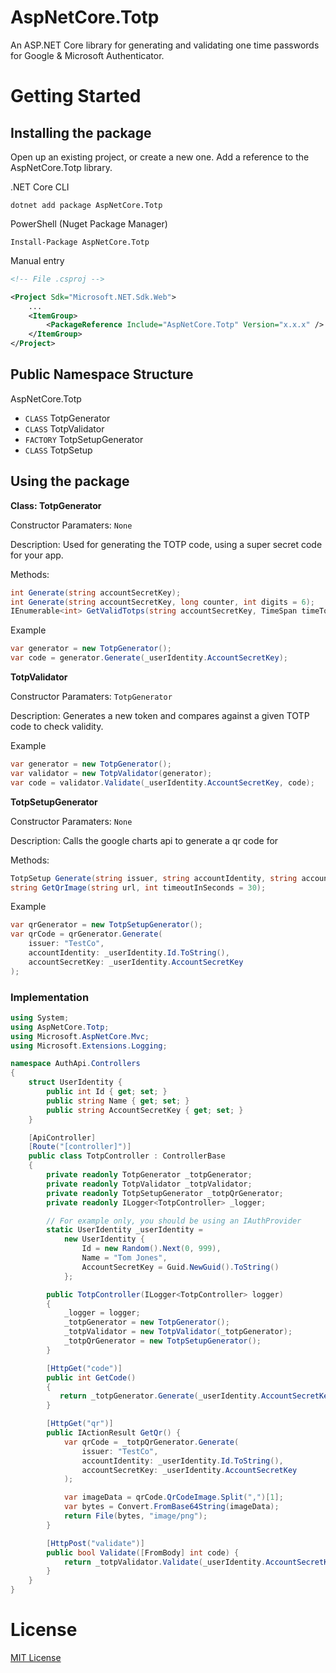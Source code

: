 ﻿# AspNetCore.Totp
An ASP.NET Core library for generating and validating one time passwords for Google & Microsoft Authenticator.

# Getting Started

## Installing the package

Open up an existing project, or create a new one. Add a reference to the AspNetCore.Totp library. 

.NET Core CLI
```  
dotnet add package AspNetCore.Totp
```

PowerShell (Nuget Package Manager)
```
Install-Package AspNetCore.Totp
```

Manual entry 
```xml
<!-- File .csproj -->

<Project Sdk="Microsoft.NET.Sdk.Web">
    ...
    <ItemGroup>
        <PackageReference Include="AspNetCore.Totp" Version="x.x.x" />
    </ItemGroup>
</Project>
```

## Public Namespace Structure

AspNetCore.Totp
- `CLASS` TotpGenerator
- `CLASS` TotpValidator
- `FACTORY` TotpSetupGenerator
- `CLASS` TotpSetup 

## Using the package

__Class: TotpGenerator__

Constructor Paramaters: `None`

Description: Used for generating the TOTP code, using a super secret code for your app. 

Methods:

```C#
int Generate(string accountSecretKey);
int Generate(string accountSecretKey, long counter, int digits = 6);
IEnumerable<int> GetValidTotps(string accountSecretKey, TimeSpan timeTolerance);
```

Example
```C#
var generator = new TotpGenerator();
var code = generator.Generate(_userIdentity.AccountSecretKey);
```

__TotpValidator__

Constructor Paramaters: `TotpGenerator`

Description: Generates a new token and compares against a given TOTP code to check validity.

Example
```C#
var generator = new TotpGenerator();
var validator = new TotpValidator(generator);
var code = validator.Validate(_userIdentity.AccountSecretKey, code);
```

__TotpSetupGenerator__

Constructor Paramaters: `None`

Description: Calls the google charts api to generate a qr code for 

Methods:
```C#
TotpSetup Generate(string issuer, string accountIdentity, string accountSecretKey, int qrCodeWidth = 300, int qrCodeHeight = 300, bool useHttps = true);
string GetQrImage(string url, int timeoutInSeconds = 30);
```

Example
```C#
var qrGenerator = new TotpSetupGenerator();
var qrCode = qrGenerator.Generate(
	issuer: "TestCo",
	accountIdentity: _userIdentity.Id.ToString(),
	accountSecretKey: _userIdentity.AccountSecretKey
);
```



### Implementation

```C#
using System;
using AspNetCore.Totp;
using Microsoft.AspNetCore.Mvc;
using Microsoft.Extensions.Logging;

namespace AuthApi.Controllers
{
    struct UserIdentity {
        public int Id { get; set; }
        public string Name { get; set; }
        public string AccountSecretKey { get; set; }
    }

    [ApiController]
    [Route("[controller]")]
    public class TotpController : ControllerBase
    {
        private readonly TotpGenerator _totpGenerator;
        private readonly TotpValidator _totpValidator;
        private readonly TotpSetupGenerator _totpQrGenerator;
        private readonly ILogger<TotpController> _logger;

        // For example only, you should be using an IAuthProvider
        static UserIdentity _userIdentity = 
            new UserIdentity {
                Id = new Random().Next(0, 999),
                Name = "Tom Jones",
                AccountSecretKey = Guid.NewGuid().ToString()
            };

        public TotpController(ILogger<TotpController> logger)
        {
            _logger = logger;
            _totpGenerator = new TotpGenerator();
            _totpValidator = new TotpValidator(_totpGenerator);
            _totpQrGenerator = new TotpSetupGenerator();
        }

        [HttpGet("code")]
        public int GetCode()
        {
           return _totpGenerator.Generate(_userIdentity.AccountSecretKey);
        }

        [HttpGet("qr")]
        public IActionResult GetQr() {
            var qrCode = _totpQrGenerator.Generate(
                issuer: "TestCo",
                accountIdentity: _userIdentity.Id.ToString(),
                accountSecretKey: _userIdentity.AccountSecretKey
            );

            var imageData = qrCode.QrCodeImage.Split(",")[1];
            var bytes = Convert.FromBase64String(imageData);
            return File(bytes, "image/png");
        }

        [HttpPost("validate")]
        public bool Validate([FromBody] int code) {
            return _totpValidator.Validate(_userIdentity.AccountSecretKey, code);
        }
    }
}

```


# License
[MIT License](License.md)
